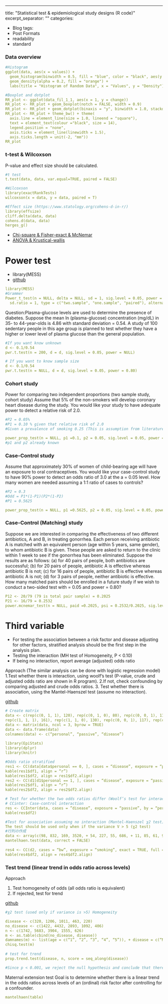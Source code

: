 ---
title: "Statistical test & epidemiological study designs (R code)"
excerpt_separator: "<!--more-->"
categories:
  - Blog
tags:
  - Post Formats
  - readability
  - standard

### Data overview
```yaml
#Histogram
ggplot(data, aes(x = values)) +
  geom_histogram(binwidth = 0.5, fill = "blue", color = "black", aes(y = ..density..)) +
  geom_density(alpha = 0.2, fill = "orange") +
  labs(title = "Histogram of Random Data", x = "Values", y = "Density")

#Boxplot and dotplot
RR_plot <- ggplot(data_fil_1_1, aes(x = 1, y = change))
RR_plot <- RR_plot + geom_boxplot(notch = FALSE, width = 0.9)
RR_plot <- RR_plot + geom_dotplot(binaxis = "y", binwidth = 1.0, stackdir = "center", alpha = 0.5) 
RR_plot <- RR_plot + theme_bw() + theme(
  axis.line = element_line(size = 1.0, lineend = "square"),
  text = element_text(colour ="black", size = 14),
  legend.position = "none",
  axis.ticks = element_line(linewidth = 1.5),
  axis.ticks.length = unit(-2, "mm"))
RR_plot
```

### t-test & Wilcoxson
P-value and effect size should be calculated.
```yaml
#t test 
t.test(data, data, var.equal=TRUE, paired = FALSE)

#Wilcoxson
library(exactRankTests)
wilcoxson(x = data, y = data, paired = T)

#Effect size (https://www.statology.org/cohens-d-in-r/)
library(effsize)
cliff.delta(data, data)
cohens.d(data, data)
herges_g()
```
- [Chi-square & Fisher-exact & McNemar](https://github.com/Hiroki-Ando1998/R/blob/main/Statistical%20tests%20%26%20epidemiological%20study%20design/1_B_Chi_Fisher_Mcneman.R)
- [ANOVA & Krustical-wallis](https://github.com/Hiroki-Ando1998/R/blob/main/Statistical%20tests%20%26%20epidemiological%20study%20design/1_C_ANOVA_Krustical-wallis.R)





# Power test
- library(MESS)
- [github](https://github.com/Hiroki-Ando1998/R/tree/main/Statistical%20tests%20&%20epidemiological%20study%20design)

```yaml
library(MESS)
#Grammer
Power_t_test(n = NULL, delta = NULL, sd = 1, sig.level = 0.05, power = NULL, ratio = 1,
  sd.ratio = 1, type = c("two.sample", "one.sample", "paired"), alternative = c("two.sided", "one.sided"),  df.method = c("welch", "classical"), strict = TRUE)
```
Question:Plasma-glucose levels are used to determine the presence of diabetes. Suppose the mean ln (plasma-glucose) concentration (mg/dL) in 35- to 44-year-olds is 4.86 with standard deviation = 0.54. A study of 100 sedentary people in this age group is planned to test whether they have a higher or lower level of plasma glucose than the general population.  

```yaml
#If you want know unknown
d <- 0.1/0.54
pwr.t.test(n = 200, d = d, sig.level = 0.05, power = NULL)

# If you want to know sample size
d <- 0.1/0.54
pwr.t.test(n = NULL, d = d, sig.level = 0.05, power = 0.80)
```

### Cohort study
Power for comparing two independent proportions (two sample study, cohort study)
Assume that 5% of the non-smokers will develop coronary heart disease during the study. You would like your study to have adequate power to detect a relative risk of 2.0. 
```yaml
#P2 = 0.05%
#P1 = 0.10 % given that relative risk of 2.0
#Given a prevalence of smoking 0.25 (This is assumption from literature review), which represents k = 3 ((1-0.25)/0.25). K is ratio of exposure group to non exposure group.

power_prop_test(n = NULL, p1 =0.1, p2 = 0.05, sig.level = 0.05, power = 0.9, ratio = 3, alternative = “one.sided”) 
#p1 and p2 already known
```


### Case-Control study
Assume that approximately 30% of women of child-bearing age will have an exposure to oral contraceptives. You would like your case-control study to have 90% power to detect an odds ratio of 3.0 at the a = 0.05 level. How many women are needed assuming a 1:1 ratio of cases to controls?  
```yaml
#P2 = 0.3
#Odd = P1*(1-P1)(P2*(1-P2)
#P1 = 0.5625

power_prop_test(n = NULL, p1 =0.5625, p2 = 0.05, sig.level = 0.05, power = 0.9, ratio = 1, alternative = “one.sided”)
```


### Case-Control (Matching) study
Suppose we are interested in comparing the effectiveness of two different antibiotics, A and B, in treating gonorrhea. Each person receiving antibiotic A is matched with an equivalent person (age within 5 years, same gender), to whom antibiotic B is given. These people are asked to return to the clinic within 1 week to see if the gonorrhea has been eliminated. Suppose the results are as follows: (a) for 40 pairs of people, both antibiotics are successful; (b) for 20 pairs of people, antibiotic A is effective whereas antibiotic B is not; (c) for 16 pairs of people, antibiotic B is effective whereas antibiotic A is not; (d) for 3 pairs of people, neither antibiotic is effective. How many matched pairs should be enrolled in a future study if we wish to conduct a two-sided test with  = 0.05 and power = 0.80?
```yaml
P12 <- 20/79 (79 is total pair sample) = 0.2025
P21 <- 16/79 = 0.2532
power.mcnemar_test(n = NULL, paid =0.2025, psi = 0.2532/0.2025, sig.level = 0.05, power = 0.9, ratio = 1, alternative = “two.sided”, method = “normal)
```

# Third variable
- For testing the association between a risk factor and disease adjusting for other factors, stratified analysis should be the first step in the analysis plan.  
- Testing the interaction (MH test of Homogeneity, P < 0.10)  
- If being no interaction, report average (adjusted) odds ratio  

Approach (The similar analysis can be done with logistic regression model)
1.Test whether there is interaction, using woolf’s test (P-value, crude and adjusted odds ratio are shown in R program).
2.If not, check confounding by comparing adjusted and crude odds ratios.
3. Test whether there is association, using the Mantel-Haenszel test (assume no interaction). 

[github](https://github.com/Hiroki-Ando1998/R/blob/main/Statistical%20tests%20%26%20epidemiological%20study%20design/3_A_Third%20variable.R)
```yaml
# Create matrix
data <- c(rep(c(0, 1, 1), 120), rep(c(0, 1, 0), 80), rep(c(0, 0, 1), 111), rep(c(0, 1, 0), 155),
rep(c(1, 1, 1), 161), rep(c(1, 1, 0), 130), rep(c(0, 0, 1), 117), rep(c(0, 1, 0), 124)
data <- matrix(data, ncol = 3, byrow = TRUE)
data <- data.frame(data)
colnames(data) <- c(“personal”, “passive”, “disease”)
 
library(EpiStats)
library(dplyr)
library(knitr)

#Odds ratio stratified 
res1 <- CC(data[data$personal == 0, ], cases = “disease”, exposure = “passive”, exact = TRUE, full = TRUE)
kable(res1$df1, align = “r”)
kable(res1$df2, align = res1$df2.align)
res2 <- CC(d1[d1$personal == 1, ], cases = “disease”, exposure = “passive”, exact = TRUE, full = TRUE)
kable(res2$df1, align = “r”)
kable(res2$df2, align = res2$df2.align)

# Test for whether the two odds ratios differ (Woolf’s test for interaction)
# CCinter: Case-control interaction
res <- CCInter(data, cases = ”disease”, exposure = “passive”, by = “personal”, full = TRUE)
kable(res$df2)

#Test for association assuming no interaction (Mantel-Haenszel χ2 test)
The test should be used only when if the variance V > 5 (χ2 test)
#行列の作成
data <- array(c(98, 832, 169, 3520, + 54, 227, 55, 686, + 11, 85, 61, 926, + 7, 102, 90, 1936), + dim = c(2, 2, 4), + dimnames = list( + Exposure = c("1", "0"), + Response = c("1", "0"), + Race.Level = c("1", "2", "3", "4"))) 
mantelhaen.test(data, correct = FALSE)
 
res4 <- CC(d2, cases = “bw”, exposure = “smoking”, exact = TRUE, full = TRUE)
kable(res4$df2, align = res4$df2.align)
```


### Test trend (linear trend in odds ratio across levels)
Approach 
1. Test homogeneity of odds (all odds ratio is equivalent)
2. If rejected, test for trend

[github](https://github.com/Hiroki-Ando1998/R/blob/main/Statistical%20tests%20%26%20epidemiological%20study%20design/3_A_Third%20variable.R)
```yaml
#χ2 test (used only if variance is >5) Homogeneity 

disease <- c(320, 1206, 1011, 463, 220)
no_disease <- c(1422, 4432, 2893, 1092, 406)
n <- c(1742, 5683, 3904, 1555, 626)
m <- as.table(cbind(no_disease, disease))
damnames(m) <- list(age = c(“1”, “2”, “3”, “4”, “5”)), + disease = c(“N”, “Y”)
chisq.test(m)
 
# test for trend
prop.trend.test(disease, n, score = seq_along(disease))

#Since p < 0.001, we reject the null hypothesis and conclude that there is a linear trend in the odds
```

Maternal extension test
Goal is to determine whether there is a linear trend in the odds ratios across levels of an (ordinal) risk factor after controlling for a confounder.
```yaml
mantelhaen(table)
```

